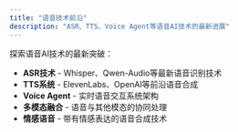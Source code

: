 ```yaml
---
title: "语音技术前沿"
description: "ASR、TTS、Voice Agent等语音AI技术的最新进展"
---
```


探索语音AI技术的最新突破：

- **ASR技术** - Whisper、Qwen-Audio等最新语音识别技术
- **TTS系统** - ElevenLabs、OpenAI等前沿语音合成
- **Voice Agent** - 实时语音交互系统架构
- **多模态融合** - 语音与其他模态的协同处理
- **情感语音** - 带有情感表达的语音合成技术